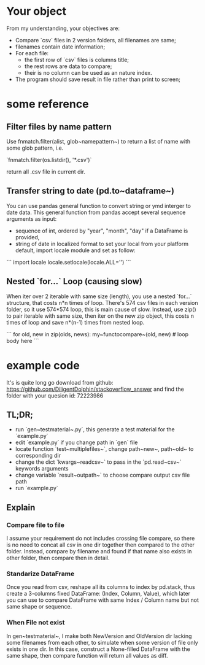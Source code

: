 # Your object

From my understanding, your objectives are:

-   Compare \`csv\` files in 2 version folders, all filenames are same;
-   filenames contain date information;
-   For each file:
    -   the first row of \`csv\` files is columns title;
    -   the rest rows are data to compare;
    -   their is no column can be used as an nature index.
-   The program should save result in file rather than print to screen;

# some reference

## Filter files by name pattern

Use fnmatch.filter(alist, glob~namepattern~) to return a list of name
with some glob pattern, i.e.

\`fnmatch.filter(os.listdir(), \'\*.csv\')\`

return all .csv file in current dir.

## Transfer string to date (pd.to~dataframe~)

You can use pandas general function to convert string or ymd interger to
date data. This general function from pandas accept several sequence
arguments as input:

-   sequence of int, ordered by \"year\", \"month\", \"day\" if a
    DataFrame is provided,
-   string of date in localized format to set your local from your
    platform default, import locale module and set as follow:

\`\`\` import locale locale.setlocale(locale.ALL=\'\') \`\`\`

## Nested \`for...\` Loop (causing slow)

When iter over 2 iterable with same size (length), you use a nested
\`for...\` structure, that costs n\*n times of loop. There\'s 574 csv
files in each version folder, so it use 574\*574 loop, this is main
cause of slow. Instead, use zip() to pair iterable with same size, then
iter on the new zip object, this costs n times of loop and save n\*(n-1)
times from nested loop.

\`\`\` for old, new in zip(olds, news): my~functocompare~(old, new) \#
loop body here \`\`\`

# example code

It\'s is quite long go download from github:
<https://github.com/DiligentDolphin/stackoverflow_answer> and find the
folder with your quesion id: 72223986

## TL;DR;

-   run \`gen~testmaterial~.py\`, this generate a test material for the
    \`example.py\`
-   edit \`example.py\` if you change path in \`gen\` file
-   locate function \`test~multiplefiles~\`, change path~new~, path~old~
    to corresponding dir
-   change the dict \`kwargs~readcsv~\` to pass in the \`pd.read~csv~\`
    keywords arguments
-   change variable \`result~outpath~\` to choose compare output csv
    file path
-   run \`example.py\`

## Explain

### Compare file to file

I assume your requirement do not includes crossing file compare, so
there is no need to concat all csv in one dir together then compared to
the other folder. Instead, compare by filename and found if that name
also exists in other folder, then compare then in detail.

### Standarize DataFrame

Once you read from csv, reshape all its columns to index by pd.stack,
thus create a 3-columns fixed DataFrame: (Index, Column, Value), which
later you can use to compare DataFrame with same Index / Column name but
not same shape or sequence.

### When File not exist

In gen~testmaterial~, I make both NewVersion and OldVersion dir lacking
some filenames from each other, to simulate when some version of file
only exists in one dir. In this case, construct a None-filled DataFrame
with the same shape, then compare function will return all values as
diff.
